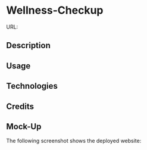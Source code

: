 # Wellness-Checkup

URL:

## Description



## Usage



## Technologies


## Credits


## Mock-Up

The following screenshot shows the deployed website:


